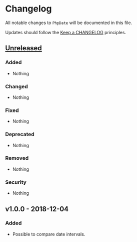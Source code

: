 # Changelog

All notable changes to `PhpDate` will be documented in this file.

Updates should follow the [Keep a CHANGELOG](http://keepachangelog.com/) principles.

## [Unreleased](https://github.com/Stadly/PhpDate/compare/v1.0.0...HEAD)

### Added
- Nothing

### Changed
- Nothing

### Fixed
- Nothing

### Deprecated
- Nothing

### Removed
- Nothing

### Security
- Nothing

## v1.0.0 - 2018-12-04

### Added
- Possible to compare date intervals.
